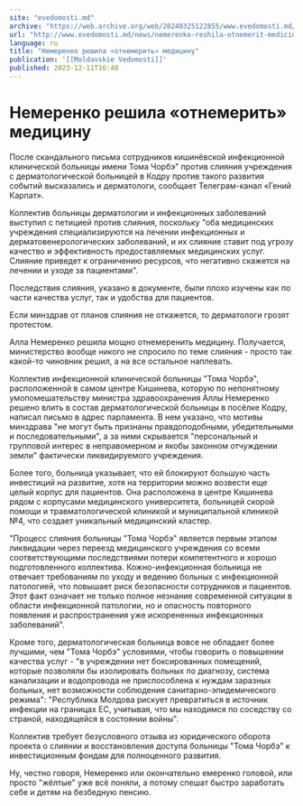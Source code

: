 ```yaml
---
site: "evedomosti.md"
archive: "https://web.archive.org/web/20240325122855/www.evedomosti.md/news/nemerenko-reshila-otnemerit-medicinu"
url: "http://www.evedomosti.md/news/nemerenko-reshila-otnemerit-medicinu"
language: ru
title: "Немеренко решила «отнемерить» медицину"
publication: '[[Moldavskie Vedomosti]]'
published: 2023-12-11T16:40
---
```


# Немеренко решила «отнемерить» медицину

После скандального письма сотрудников кишинёвской инфекционной клинической больницы имени Тома Чорбэ" против слияния учреждения с дерматологической больницей в Кодру против такого развития событий высказались и дерматологи, сообщает Телеграм-канал «Гений Карпат».

Коллектив больницы дерматологии и инфекционных заболеваний выступил с петицией против слияния, поскольку "оба медицинских учреждения специализируются на лечении инфекционных и дерматовенерологических заболеваний, и их слияние ставит под угрозу качество и эффективность предоставляемых медицинских услуг. Слияние приведет к ограничению ресурсов, что негативно скажется на лечении и уходе за пациентами".

Последствия слияния, указано в документе, были плохо изучены как по части качества услуг, так и удобства для пациентов.

Если минздрав от планов слияния не откажется, то дерматологи грозят протестом.

Алла Немеренко решила мощно отнемеренить медицину. Получается, министерство вообще никого не спросило по теме слияния - просто так какой-то чиновник решил, а на все остальное наплевать.

Коллектив инфекционной клинической больницы "Тома Чорбэ", расположенной в самом центре Кишинева, которую по непонятному умопомешательству министра здравоохранения Аллы Немеренко решено влить в состав дерматологической больницы в посёлке Кодру, написал письмо в адрес парламента. В нем указано, что мотивы минздрава "не могут быть признаны правдоподобными, убедительными и последовательными", а за ними скрывается "персональный и групповой интерес в неправомерном и якобы законном отчуждении земли" фактически ликвидируемого учреждения.

Более того, больница указывает, что ей блокируют большую часть инвестиций на развитие, хотя на территории можно возвести еще целый корпус для пациентов. Она расположена в центре Кишинева рядом с корпусами медицинского университета, больницей скорой помощи и травматологической клиникой и муниципальной клиникой №4, что создает уникальный медицинский кластер.

"Процесс слияния больницы "Тома Чорбэ" является первым этапом ликвидации через переезд медицинского учреждения со всеми соответствующими последствиями потери компетентного и хорошо подготовленного коллектива. Кожно-инфекционная больница не отвечает требованиям по уходу и ведению больных с инфекционной патологией, что повышает риск безопасности сотрудников и пациентов. Этот факт означает не только полное незнание современной ситуации в области инфекционной патологии, но и опасность повторного появления и распространения уже искорененных инфекционных заболеваний".

Кроме того, дерматологическая больница вовсе не обладает более лучшими, чем "Тома Чорбэ" условиями, чтобы говорить о повышении качества услуг - "в учреждении нет боксированных помещений, которые позволяли бы изолировать больных по диагнозу, система канализации и водопровода не приспособлена к нуждам заразных больных, нет возможности соблюдения санитарно-эпидемического режима": "Республика Молдова рискует превратиться в источник инфекции на границах ЕС, учитывая, что мы находимся по соседству со страной, находящейся в состоянии войны".

Коллектив требует безусловного отзыва из юридического оборота проекта о слиянии и восстановления доступа больницы "Тома Чорбэ" к инвестиционным фондам для полноценного развития.

Ну, честно говоря, Немеренко или окончательно емеренко головой, или просто "жёлтые" уже всё поняли, а потому спешат быстро заработать себе и детям на безбедную пенсию.